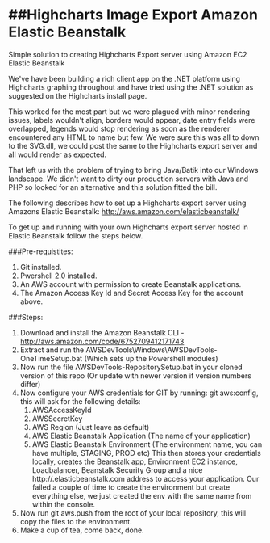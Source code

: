 ##Highcharts Image Export Amazon Elastic Beanstalk
================================================

Simple solution to creating Highcharts Export server using Amazon EC2 Elastic Beanstalk

We've have been building a rich client app on the .NET platform using Highcharts graphing throughout and have 
tried using the .NET solution as suggested on the Highcharts install page. 

This worked for the most part but we were plagued with minor rendering issues, labels wouldn't align, 
borders would appear, date entry fields were overlapped, legends would stop rendering as soon as the 
renderer encountered any HTML to name but few. We were sure this was all to down to the SVG.dll, we could post 
the same to the Highcharts export server and all would render as expected. 

That left us with the problem of trying to bring Java/Batik into
our Windows landscape. We didn't want to dirty our production servers with Java and PHP so looked for 
an alternative and this solution fitted the bill.

The following describes how to set up a Highcharts export server using Amazons Elastic Beanstalk:
http://aws.amazon.com/elasticbeanstalk/

To get up and running with your own Highcharts export server hosted in Elastic Beanstalk follow the steps below.

###Pre-requistites: 
1. Git installed.
2. Pwershell 2.0 installed.
3. An AWS account with permission to create Beanstalk applications.
4. The Amazon Access Key Id and Secret Access Key for the account above.

###Steps:
1. Download and install the Amazon Beanstalk CLI - http://aws.amazon.com/code/6752709412171743
2. Extract and run the AWSDevTools\Windows\AWSDevTools-OneTimeSetup.bat (Which sets up the Powershell modules)
3. Now run the file AWSDevTools-RepositorySetup.bat in your cloned version of this repo (Or update with newer version if version numbers differ)
4. Now configure your AWS credentials for GIT by running: git aws:config, this will ask for the following details:
	1. AWSAccessKeyId
	2. AWSSecretKey
	3. AWS Region (Just leave as default)
	4. AWS Elastic Beanstalk Application (The name of your application)
	5. AWS Elastic Beanstalk Environment (The environment name, you can have multiple, STAGING, PROD etc)
	This then stores your credentials locally, creates the Beanstalk app, Environment EC2 instance, Loadbalancer, Beanstalk Security Group 
	and a nice http://<AWS Elastic Beanstalk Environment>.elasticbeanstalk.com address to access your application. 
	Our failed a couple of time to create the environment but create everything else, we just created the env with the same name from 
	within the console.
5. Now run git aws.push from the root of your local repository, this will copy the files to the environment.
6. Make a cup of tea, come back, done.